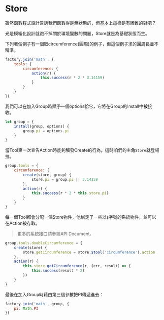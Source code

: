 # Store

雖然函數程式設計告訴我們函數得是無狀態的，但基本上這樣是有困難的對吧？

光是模組化設計就跑不掉關於環境變數的問題，Store就是為基礎狀態而生。

下列著個例子有一個取circumference(圓周)的例子，但這個例子求的圓周長並不精準。

```js
factory.join('math', {
    tools: {
        circumference: {
            action(r) {
                this.success(r * 2 * 3.14159)
            }
        }
    }
})
```

我們可以在加入Group時賦予一個options給它，它將在Group的Install中被接收。

```js
let group = {
    install(group, options) {
        group.pi = options.pi
    }
}
```

當Tool第一次宣告Action時能夠觸發Create的行為，這時咱們的主角`Store`就登場拉。

```js
group.tools = {
    circumference: {
        create(store, group) {
            store.pi = group.pi || 3.14159
        },
        action(r) {
            this.success(r * 2 * this.store.pi)
        }
    }
}
```

每一個Tool都會分配一個Store物件，他綁定了一些以`$`字號的系統物件，並可以在Action被存取。

> 更多的系統接口請參閱API Document。

```js
group.tools.doubleCircumference = {
    create(store) {
        store.getCircumference = store.$tool('circumference').action
    },
    action(r) {
        this.store.getCircumference(r, (err, result) => {
            this.success(result * 2)
        })
    }
}
```

最後在加入Group時藉由第三個參數把PI傳遞進去：

```js
factory.join('math', group, {
    pi: Math.PI
})
```
